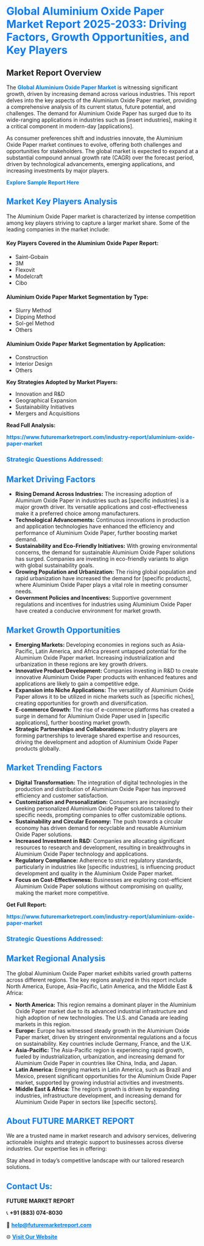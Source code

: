 <h1 style="color: #007BFF;">Global Aluminium Oxide Paper Market Report 2025-2033: Driving Factors, Growth Opportunities, and Key Players</h1>

<section id="overview">
<h2>Market Report Overview</h2>
<p>The <a href="https://www.futuremarketreport.com/industry-report/aluminium-oxide-paper-market" style="color: #007BFF; text-decoration: none;"><strong>Global Aluminium Oxide Paper Market</strong></a> is witnessing significant growth, driven by increasing demand across various industries. This report delves into the key aspects of the Aluminium Oxide Paper market, providing a comprehensive analysis of its current status, future potential, and challenges. The demand for Aluminium Oxide Paper has surged due to its wide-ranging applications in industries such as [insert industries], making it a critical component in modern-day [applications].</p>
<p>As consumer preferences shift and industries innovate, the Aluminium Oxide Paper market continues to evolve, offering both challenges and opportunities for stakeholders. The global market is expected to expand at a substantial compound annual growth rate (CAGR) over the forecast period, driven by technological advancements, emerging applications, and increasing investments by major players.</p>
</section>

<section id="overview">
<p><a href="https://www.futuremarketreport.com/request-sample/reportId=54832" style="color: #007BFF; text-decoration: none;"><strong>Explore Sample Report Here</strong></a></p>
</section>

<section id="key-players">
<h2 style="color: #007BFF;">Market Key Players Analysis</h2>
<p>The Aluminium Oxide Paper market is characterized by intense competition among key players striving to capture a larger market share. Some of the leading companies in the market include:</p>
<h4>Key Players Covered in the Aluminium Oxide Paper Report:</h4>
<ul><li>Saint-Gobain</li><li>3M</li><li>Flexovit</li><li>Modelcraft</li><li>Cibo</li></ul>
<h4>Aluminium Oxide Paper Market Segmentation by Type:</h4>
<ul><li>Slurry Method</li><li>Dipping Method</li><li>Sol-gel Method</li><li>Others</li></ul>

<h4>Aluminium Oxide Paper Market Segmentation by Application:</h4>
<ul><li>Construction</li><li>Interior Design</li><li>Others</li></ul>
<p><strong>Key Strategies Adopted by Market Players:</strong></p>
<ul>
<li>Innovation and R&D</li>
<li>Geographical Expansion</li>
<li>Sustainability Initiatives</li>
<li>Mergers and Acquisitions</li>
</ul>
</section>

<section>
<p><strong>Read Full Analysis: </strong></p><a href="https://www.futuremarketreport.com/industry-report/aluminium-oxide-paper-market" style="color: #007BFF; text-decoration: none;"><strong>https://www.futuremarketreport.com/industry-report/aluminium-oxide-paper-market</strong></a>
<h3 style="color: #007BFF;">Strategic Questions Addressed:</h3>
</section>

<section id="driving-factors">
<h2 style="color: #007BFF;">Market Driving Factors</h2>
<ul>
<li><strong>Rising Demand Across Industries:</strong> The increasing adoption of Aluminium Oxide Paper in industries such as [specific industries] is a major growth driver. Its versatile applications and cost-effectiveness make it a preferred choice among manufacturers.</li>
<li><strong>Technological Advancements:</strong> Continuous innovations in production and application technologies have enhanced the efficiency and performance of Aluminium Oxide Paper, further boosting market demand.</li>
<li><strong>Sustainability and Eco-Friendly Initiatives:</strong> With growing environmental concerns, the demand for sustainable Aluminium Oxide Paper solutions has surged. Companies are investing in eco-friendly variants to align with global sustainability goals.</li>
<li><strong>Growing Population and Urbanization:</strong> The rising global population and rapid urbanization have increased the demand for [specific products], where Aluminium Oxide Paper plays a vital role in meeting consumer needs.</li>
<li><strong>Government Policies and Incentives:</strong> Supportive government regulations and incentives for industries using Aluminium Oxide Paper have created a conducive environment for market growth.</li>
</ul>
</section>

<section id="growth-opportunities">
<h2 style="color: #007BFF;">Market Growth Opportunities</h2>
<ul>
<li><strong>Emerging Markets:</strong> Developing economies in regions such as Asia-Pacific, Latin America, and Africa present untapped potential for the Aluminium Oxide Paper market. Increasing industrialization and urbanization in these regions are key growth drivers.</li>
<li><strong>Innovative Product Development:</strong> Companies investing in R&D to create innovative Aluminium Oxide Paper products with enhanced features and applications are likely to gain a competitive edge.</li>
<li><strong>Expansion into Niche Applications:</strong> The versatility of Aluminium Oxide Paper allows it to be utilized in niche markets such as [specific niches], creating opportunities for growth and diversification.</li>
<li><strong>E-commerce Growth:</strong> The rise of e-commerce platforms has created a surge in demand for Aluminium Oxide Paper used in [specific applications], further boosting market growth.</li>
<li><strong>Strategic Partnerships and Collaborations:</strong> Industry players are forming partnerships to leverage shared expertise and resources, driving the development and adoption of Aluminium Oxide Paper products globally.</li>
</ul>
</section>

<section id="trending-factors">
<h2 style="color: #007BFF;">Market Trending Factors</h2>
<ul>
<li><strong>Digital Transformation:</strong> The integration of digital technologies in the production and distribution of Aluminium Oxide Paper has improved efficiency and customer satisfaction.</li>
<li><strong>Customization and Personalization:</strong> Consumers are increasingly seeking personalized Aluminium Oxide Paper solutions tailored to their specific needs, prompting companies to offer customizable options.</li>
<li><strong>Sustainability and Circular Economy:</strong> The push towards a circular economy has driven demand for recyclable and reusable Aluminium Oxide Paper solutions.</li>
<li><strong>Increased Investment in R&D:</strong> Companies are allocating significant resources to research and development, resulting in breakthroughs in Aluminium Oxide Paper technology and applications.</li>
<li><strong>Regulatory Compliance:</strong> Adherence to strict regulatory standards, particularly in industries like [specific industries], is influencing product development and quality in the Aluminium Oxide Paper market.</li>
<li><strong>Focus on Cost-Effectiveness:</strong> Businesses are exploring cost-efficient Aluminium Oxide Paper solutions without compromising on quality, making the market more competitive.</li>
</ul>
</section>

<section>
<p><strong>Get Full Report: </strong></p><a href="https://www.futuremarketreport.com/industry-report/aluminium-oxide-paper-market" style="color: #007BFF; text-decoration: none;"><strong>https://www.futuremarketreport.com/industry-report/aluminium-oxide-paper-market</strong></a>
<h3 style="color: #007BFF;">Strategic Questions Addressed:</h3>
</section>


<section id="regional-analysis">
<h2 style="color: #007BFF;">Market Regional Analysis</h2>
<p>The global Aluminium Oxide Paper market exhibits varied growth patterns across different regions. The key regions analyzed in this report include North America, Europe, Asia-Pacific, Latin America, and the Middle East & Africa:</p>
<ul>
<li><strong>North America:</strong> This region remains a dominant player in the Aluminium Oxide Paper market due to its advanced industrial infrastructure and high adoption of new technologies. The U.S. and Canada are leading markets in this region.</li>
<li><strong>Europe:</strong> Europe has witnessed steady growth in the Aluminium Oxide Paper market, driven by stringent environmental regulations and a focus on sustainability. Key countries include Germany, France, and the U.K.</li>
<li><strong>Asia-Pacific:</strong> The Asia-Pacific region is experiencing rapid growth, fueled by industrialization, urbanization, and increasing demand for Aluminium Oxide Paper in countries like China, India, and Japan.</li>
<li><strong>Latin America:</strong> Emerging markets in Latin America, such as Brazil and Mexico, present significant opportunities for the Aluminium Oxide Paper market, supported by growing industrial activities and investments.</li>
<li><strong>Middle East & Africa:</strong> The region’s growth is driven by expanding industries, infrastructure development, and increasing demand for Aluminium Oxide Paper in sectors like [specific sectors].</li>
</ul>
</section>

<footer>
<h2 style="color: #007BFF;">About FUTURE MARKET REPORT</h2>
<p>We are a trusted name in market research and advisory services, delivering actionable insights and strategic support to businesses across diverse industries. Our expertise lies in offering:</p>

<p>Stay ahead in today’s competitive landscape with our tailored research solutions.</p>

<h2 style="color: #007BFF;">Contact Us:</h2>
<p><strong>FUTURE MARKET REPORT</strong></p>
<p>📞 <strong>+91 (883) 074-8030</strong></p>
<p>📧 <strong><a href="mailto:help@futuremarketreport.com" style="color: #007BFF;">help@futuremarketreport.com</a></strong></p>
<p>🌐 <strong><a href="https://www.futuremarketreport.com/" style="color: #007BFF;">Visit Our Website</a></strong></p>
</footer>